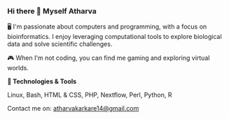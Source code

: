 ### Hi there 👋 Myself Atharva

🖥️ I'm passionate about computers and programming, with a focus on bioinformatics. I enjoy leveraging computational tools to explore biological data and solve scientific challenges.

🎮 When I'm not coding, you can find me gaming and exploring virtual worlds.

**🔧 Technologies & Tools**

Linux,
Bash,
HTML & CSS,
PHP,
Nextflow,
Perl,
Python,
R

Contact me on:
atharvakarkare14@gmail.com

